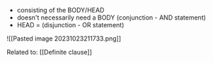 - consisting of the BODY/HEAD
- doesn't necessarily need a BODY (conjunction - AND statement)
- HEAD = (disjunction - OR statement)

![[Pasted image 20231023211733.png]]

Related to: [[Definite clause]]